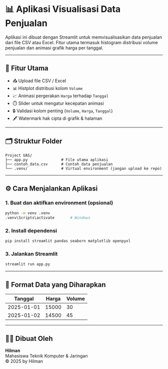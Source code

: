 
# 📊 Aplikasi Visualisasi Data Penjualan

Aplikasi ini dibuat dengan Streamlit untuk memvisualisasikan data penjualan dari file CSV atau Excel. Fitur utama termasuk histogram distribusi volume penjualan dan animasi grafik harga per tanggal.

---

## 🧰 Fitur Utama

- 📤 Upload file CSV / Excel
- 📊 Histplot distribusi kolom `Volume`
- 📈 Animasi pergerakan `Harga` terhadap `Tanggal`
- ⏱️ Slider untuk mengatur kecepatan animasi
- 🔒 Validasi kolom penting (`Volume`, `Harga`, `Tanggal`)
- 🖋️ Watermark hak cipta di grafik & halaman

---

## 🗂️ Struktur Folder

```
Project UAS/
├── app.py               # File utama aplikasi
├── contoh_data.csv      # Contoh data penjualan
└── .venv/               # Virtual environment (jangan upload ke repo)
```

---

## ⚙️ Cara Menjalankan Aplikasi

### 1. Buat dan aktifkan environment (opsional)
```bash
python -m venv .venv
.venv\Scripts\activate       # Windows
```

### 2. Install dependensi
```bash
pip install streamlit pandas seaborn matplotlib openpyxl
```

### 3. Jalankan Streamlit
```bash
streamlit run app.py
```

---

## 🧪 Format Data yang Diharapkan

| Tanggal      | Harga   | Volume |
|--------------|---------|--------|
| 2025-01-01   | 15000   | 30     |
| 2025-01-02   | 14500   | 45     |

---

## 🧑‍💻 Dibuat Oleh

**Hilman**  
Mahasiswa Teknik Komputer & Jaringan  
© 2025 by Hilman
